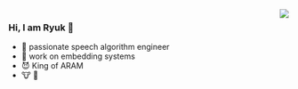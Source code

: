 <img align="right" src="https://github-readme-stats.vercel.app/api?username=Ryuk17&show_icons=true&icon_color=CE1D2D&text_color=718096&bg_color=ffffff&hide_title=true" />

### Hi, I am Ryuk 👋

- :orange_book: passionate speech algorithm engineer
- :hammer: work on embedding systems
- 😈 King of ARAM 
- 🐮 🍺


